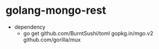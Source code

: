 # golang-mongo-rest

- dependency
    - go get github.com/BurntSushi/toml gopkg.in/mgo.v2 github.com/gorilla/mux